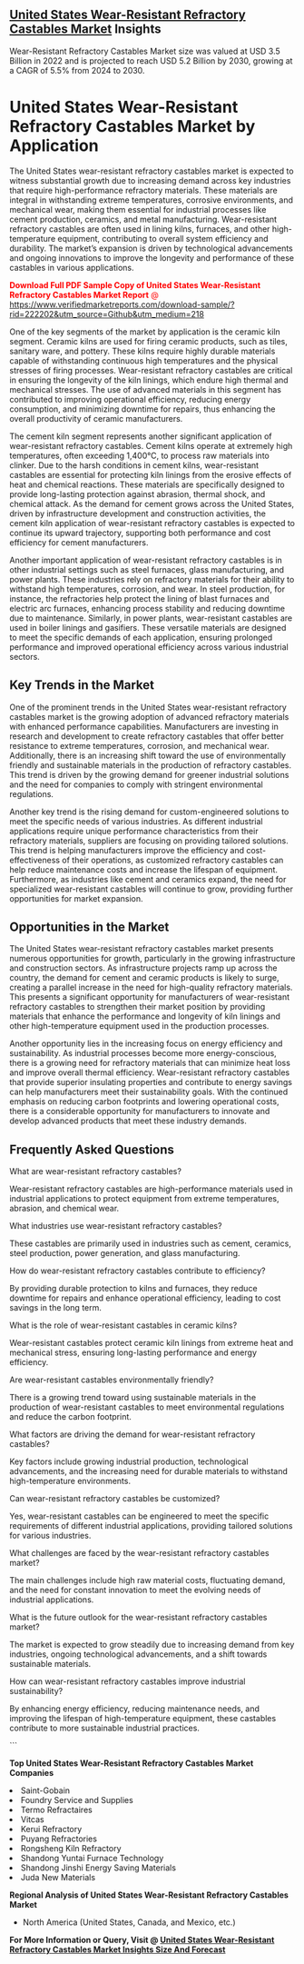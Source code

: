 <h2><a href="https://www.verifiedmarketreports.com/download-sample/?rid=222202&amp;utm_source=Github&amp;utm_medium=218" target="_blank">United States Wear-Resistant Refractory Castables Market</a> Insights</h2><p>Wear-Resistant Refractory Castables Market size was valued at USD 3.5 Billion in 2022 and is projected to reach USD 5.2 Billion by 2030, growing at a CAGR of 5.5% from 2024 to 2030.</p><p> <h1>United States Wear-Resistant Refractory Castables Market by Application</h1> <p>The United States wear-resistant refractory castables market is expected to witness substantial growth due to increasing demand across key industries that require high-performance refractory materials. These materials are integral in withstanding extreme temperatures, corrosive environments, and mechanical wear, making them essential for industrial processes like cement production, ceramics, and metal manufacturing. Wear-resistant refractory castables are often used in lining kilns, furnaces, and other high-temperature equipment, contributing to overall system efficiency and durability. The market’s expansion is driven by technological advancements and ongoing innovations to improve the longevity and performance of these castables in various applications.</p> <p><p><span class=""><span style="color: #ff0000;"><strong>Download Full PDF Sample Copy of United States Wear-Resistant Refractory Castables Market Report</strong> @ </span><a href="https://www.verifiedmarketreports.com/download-sample/?rid=222202&amp;utm_source=Github&amp;utm_medium=218" target="_blank">https://www.verifiedmarketreports.com/download-sample/?rid=222202&amp;utm_source=Github&amp;utm_medium=218</a></span></p></p> <p>One of the key segments of the market by application is the ceramic kiln segment. Ceramic kilns are used for firing ceramic products, such as tiles, sanitary ware, and pottery. These kilns require highly durable materials capable of withstanding continuous high temperatures and the physical stresses of firing processes. Wear-resistant refractory castables are critical in ensuring the longevity of the kiln linings, which endure high thermal and mechanical stresses. The use of advanced materials in this segment has contributed to improving operational efficiency, reducing energy consumption, and minimizing downtime for repairs, thus enhancing the overall productivity of ceramic manufacturers.</p> <p>The cement kiln segment represents another significant application of wear-resistant refractory castables. Cement kilns operate at extremely high temperatures, often exceeding 1,400°C, to process raw materials into clinker. Due to the harsh conditions in cement kilns, wear-resistant castables are essential for protecting kiln linings from the erosive effects of heat and chemical reactions. These materials are specifically designed to provide long-lasting protection against abrasion, thermal shock, and chemical attack. As the demand for cement grows across the United States, driven by infrastructure development and construction activities, the cement kiln application of wear-resistant refractory castables is expected to continue its upward trajectory, supporting both performance and cost efficiency for cement manufacturers.</p> <p>Another important application of wear-resistant refractory castables is in other industrial settings such as steel furnaces, glass manufacturing, and power plants. These industries rely on refractory materials for their ability to withstand high temperatures, corrosion, and wear. In steel production, for instance, the refractories help protect the lining of blast furnaces and electric arc furnaces, enhancing process stability and reducing downtime due to maintenance. Similarly, in power plants, wear-resistant castables are used in boiler linings and gasifiers. These versatile materials are designed to meet the specific demands of each application, ensuring prolonged performance and improved operational efficiency across various industrial sectors.</p> <h2>Key Trends in the Market</h2> <p>One of the prominent trends in the United States wear-resistant refractory castables market is the growing adoption of advanced refractory materials with enhanced performance capabilities. Manufacturers are investing in research and development to create refractory castables that offer better resistance to extreme temperatures, corrosion, and mechanical wear. Additionally, there is an increasing shift toward the use of environmentally friendly and sustainable materials in the production of refractory castables. This trend is driven by the growing demand for greener industrial solutions and the need for companies to comply with stringent environmental regulations.</p> <p>Another key trend is the rising demand for custom-engineered solutions to meet the specific needs of various industries. As different industrial applications require unique performance characteristics from their refractory materials, suppliers are focusing on providing tailored solutions. This trend is helping manufacturers improve the efficiency and cost-effectiveness of their operations, as customized refractory castables can help reduce maintenance costs and increase the lifespan of equipment. Furthermore, as industries like cement and ceramics expand, the need for specialized wear-resistant castables will continue to grow, providing further opportunities for market expansion.</p> <h2>Opportunities in the Market</h2> <p>The United States wear-resistant refractory castables market presents numerous opportunities for growth, particularly in the growing infrastructure and construction sectors. As infrastructure projects ramp up across the country, the demand for cement and ceramic products is likely to surge, creating a parallel increase in the need for high-quality refractory materials. This presents a significant opportunity for manufacturers of wear-resistant refractory castables to strengthen their market position by providing materials that enhance the performance and longevity of kiln linings and other high-temperature equipment used in the production processes.</p> <p>Another opportunity lies in the increasing focus on energy efficiency and sustainability. As industrial processes become more energy-conscious, there is a growing need for refractory materials that can minimize heat loss and improve overall thermal efficiency. Wear-resistant refractory castables that provide superior insulating properties and contribute to energy savings can help manufacturers meet their sustainability goals. With the continued emphasis on reducing carbon footprints and lowering operational costs, there is a considerable opportunity for manufacturers to innovate and develop advanced products that meet these industry demands.</p> <h2>Frequently Asked Questions</h2> <p>What are wear-resistant refractory castables?</p> <p>Wear-resistant refractory castables are high-performance materials used in industrial applications to protect equipment from extreme temperatures, abrasion, and chemical wear.</p> <p>What industries use wear-resistant refractory castables?</p> <p>These castables are primarily used in industries such as cement, ceramics, steel production, power generation, and glass manufacturing.</p> <p>How do wear-resistant refractory castables contribute to efficiency?</p> <p>By providing durable protection to kilns and furnaces, they reduce downtime for repairs and enhance operational efficiency, leading to cost savings in the long term.</p> <p>What is the role of wear-resistant castables in ceramic kilns?</p> <p>Wear-resistant castables protect ceramic kiln linings from extreme heat and mechanical stress, ensuring long-lasting performance and energy efficiency.</p> <p>Are wear-resistant castables environmentally friendly?</p> <p>There is a growing trend toward using sustainable materials in the production of wear-resistant castables to meet environmental regulations and reduce the carbon footprint.</p> <p>What factors are driving the demand for wear-resistant refractory castables?</p> <p>Key factors include growing industrial production, technological advancements, and the increasing need for durable materials to withstand high-temperature environments.</p> <p>Can wear-resistant refractory castables be customized?</p> <p>Yes, wear-resistant castables can be engineered to meet the specific requirements of different industrial applications, providing tailored solutions for various industries.</p> <p>What challenges are faced by the wear-resistant refractory castables market?</p> <p>The main challenges include high raw material costs, fluctuating demand, and the need for constant innovation to meet the evolving needs of industrial applications.</p> <p>What is the future outlook for the wear-resistant refractory castables market?</p> <p>The market is expected to grow steadily due to increasing demand from key industries, ongoing technological advancements, and a shift towards sustainable materials.</p> <p>How can wear-resistant refractory castables improve industrial sustainability?</p> <p>By enhancing energy efficiency, reducing maintenance needs, and improving the lifespan of high-temperature equipment, these castables contribute to more sustainable industrial practices.</p> ```</p><p><strong>Top United States Wear-Resistant Refractory Castables Market Companies</strong></p><div data-test-id=""><p><li>Saint-Gobain</li><li> Foundry Service and Supplies</li><li> Termo Refractaires</li><li> Vitcas</li><li> Kerui Refractory</li><li> Puyang Refractories</li><li> Rongsheng Kiln Refractory</li><li> Shandong Yuntai Furnace Technology</li><li> Shandong Jinshi Energy Saving Materials</li><li> Juda New Materials</li></p><div><strong>Regional Analysis of&nbsp;United States Wear-Resistant Refractory Castables Market</strong></div><ul><li dir="ltr"><p dir="ltr">North America&nbsp;(United States, Canada, and Mexico, etc.)</p></li></ul><p><strong>For More Information or Query, Visit @&nbsp;</strong><strong><a href="https://www.verifiedmarketreports.com/product/wear-resistant-refractory-castables-market/?utm_source=Github&amp;utm_medium=218" target="_blank">United States Wear-Resistant Refractory Castables Market Insights Size And Forecast</a></strong></p></div>
